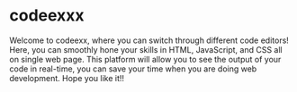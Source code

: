 # codeexxx
 Welcome to codeexx, where you can switch through different code editors! Here, you can smoothly hone your skills in HTML, JavaScript, and CSS all on single web page. This platform will allow you to see the output of your code in real-time, you can save your time when you are doing web development. Hope you like it!!
